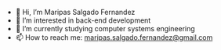 - 👋 Hi, I’m Maripas Salgado Fernandez 
- 👀 I’m interested in back-end development
- 🌱 I’m currently studying computer systems engineering 
- 📫 How to reach me: maripas.salgado.fernandez@gmail.com
